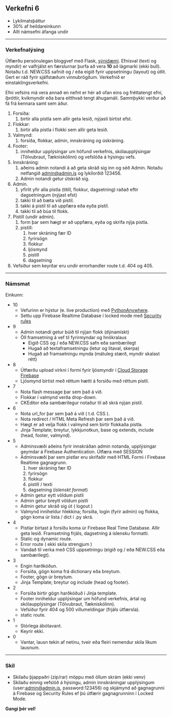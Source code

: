 ## Verkefni 6

- Lykilmatsþáttur
- 30% af heildareinkunn
- Allt námsefni áfanga undir 

---

### Verkefnalýsing

Útfærðu persónulegan bloggvef með Flask, [sýnidæmi](https://blog-admin-ui.netlify.app/). Efnisval (texti og myndir) er valfrjálst en færslurnar þurfa að vera **10** að lágmarki (ekki bull). Notaðu t.d. NEW.CSS safnið og / eða eigið fyrir uppsetningu (layout) og útlit. Gert er ráð fyrir sjálfstæðum vinnubrögðum.  Verkefnið er einstaklingsverkefni.

Efni vefsins má vera annað en nefnt er hér að ofan eins og fréttatengt efni, íþróttir, kvikmyndir eða bara eitthvað tengt áhugamáli.  Sammþykki verður að fá frá kennara samt sem áður.

1. Forsíða: 
    1. birtir alla pistla sem allir geta lesið, nýjasti birtist efst. 
1. Flokkar:
    1. birtir alla pistla í flokki sem allir geta lesið. 
1. Valmynd: 
    1. forsíða, flokkar, admin, innskráning og úskráning.
1. Footer:
    1. inniheldur upplýsingar um höfund verkefnis, skólaupplýsingar (Tölvubraut, Tækniskólinn) og vefslóða á hýsingu vefs.
1. Innskráning:
    1. aðeins admin notandi á að geta skráð sig inn og séð Admin. Notaðu netfangið admin@admin.is og lykilorðið 123456.
    1. Admin notandi getur útskráð sig.
1. Admin. 
    1. yfirlit yfir alla pistla (titill, flokkur, dagsetning) raðað eftir dagsetningum (nýjast efst)
    1. takki til að bæta við pistil.
    1. takki á pistil til að uppfæra eða eyða pistil.
    1. takki til að búa til flokk.
1. Pistill (undir admin).
    1. form þar sem hægt er að uppfæra, eyða og skrifa nýja pistla. 
    1. pistill: 
        1. hver skráning fær ID 
        1. fyrirsögn 
        1. flokkur 
        1. ljósmynd 
        1. pistill 
        1. dagsetning 
1. Vefsíður sem keyrðar eru undir errorhandler route t.d. 404 og 405.

---

### Námsmat 

Einkunn:

- 10 
   - Vefurinn er hýstur (e. live production) með [PythonAnywhere](https://www.pythonanywhere.com/).
   - Settu upp Firebase Realtime Database í locked mode með [Security rules](https://medium.com/@juliomacr/10-firebase-realtime-database-rule-templates-d4894a118a98)   
- 9
   - Admin notandi getur búið til nýjan flokk (dýnamískt)
   - Öll framsetning á vef til fyrirmyndar og hnökralaus
       - Eigið CSS og / eða NEW.CSS safn eða sambærilegt
       - Hugað að textaframsetningu (letur og litaval, skerpa)
       - Hugað að framsetningu mynda (mátuleg stærð, myndir skalast rétt)
- 8 
   - Útfærðu upload virkni í formi fyrir ljósmyndir í [Cloud Storage Firebase](https://firebase.google.com/docs/storage?authuser=0)
   - Ljósmynd birtist með réttum hætti á forsíðu með réttum pistli.
- 7 
   - Nota flash message þar sem það á við.   
   - Flokkar í valmynd verða drop-down.
   - CKEditor eða sambærilegur notaður til að skrá nýjan pistil.
- 6   
   - Nota url_for þar sem það á við ( t.d. CSS ).
   - Nota redirect / HTML Meta Refresh þar sem það á við.
   - Hægt er að velja flokk í valmynd sem birtir flokkaða pistla.
   - Jinja Template; breytur, lykkjunotkun, base og extends, include (head, footer, valmynd).
- 5    
   - Adminsvæði aðeins fyrir innskráðan admin notanda, upplýsingar geymdar á Firebase Authentication.  Útfæra með SESSION
   - Adminsvæði þar sem pistlar eru skrifaðir með HTML Formi í Firebase Realtime gagnagrunn.  
        1. hver skráning fær ID 
        1. fyrirsögn 
        1. flokkur
        1. pistill / texti
        1. dagsetning (_íslenskt format_)
   - Admin getur eytt völdum pistli 
   - Admin getur breytt völdum pistli
   - Admin getur skráð sig út ( logout )
   - Valmynd inniheldur hlekkina; forsíða, login (fyrir admin) og flokka, gögn koma úr lista / dict í .py skrá.
- 4 
   - Pistlar birtast á forsíðu koma úr Firebase Real Time Database.  Allir geta lesið.  Framsetning frjáls, dagsetning á íslensku formatti.   
   - Static og dynamic route.
   - Error route ( ekki skila strengjum )
   - Vandað til verka með CSS uppsetningu (eigið og / eða NEW.CSS eða sambærilegt).
- 3 
   - Engin harðkóðun.
   - Forsíða, gögn koma frá dictionary eða breytum.
   - Footer, gögn úr breytum.
   - Jinja Template; breytur og include (head og footer).
- 2 
   - Forsíða birtir gögn harðkóðuð í Jinja template.  
   - Footer inniheldur upplýsingar um höfund verkefnis, ártal og skólaupplýsingar (Tölvubraut, Tækniskólinn).
   - Vefsíður fyrir 404 og 500 villumeldingar (frjáls útfærsla).
   - static route.
- 1 
   - Stórlega ábótavant.
   - Keyrir ekki.
- 0 
   - Vantar, lausn tekin af netinu, tveir eða fleiri nemendur skila líkum lausnum.

---

### Skil

- Skilaðu þjappaðri (zip/rar) möppu með öllum skrám (ekki venv) 
- Skilaðu einnig vefslóð á hýsingu, admin innskráningar upplýsingum (user:admin@admin.is, password:123456) og skjámynd að gagnagrunni á Firebase og Security Rules ef þú útfærir gagnagrunninn í Locked Mode.

**Gangi þér vel!**
